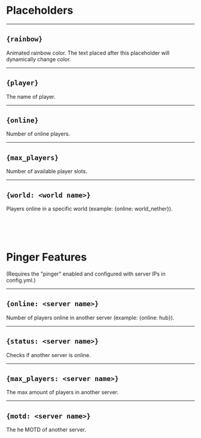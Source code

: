 # Placeholders

---

## `{rainbow}`
Animated rainbow color. The text placed after this placeholder will dynamically change color.

---

## `{player}`
The name of player.
  
---

## `{online}`
Number of online players.
 
---

## `{max_players}`
Number of available player slots.

---

## `{world: <world name>}`
Players online in a specific world (example: {online: world_nether}).


<br>
<br>
<br>

# Pinger Features
(Requires the "pinger" enabled and configured with server IPs in config.yml.)

---

## `{online: <server name>}`
Number of players online in another server (example: {online: hub}).

---

## `{status: <server name>}`
Checks if another server is online.

---

## `{max_players: <server name>}`
The max amount of players in another server.

---

## `{motd: <server name>}`
The he MOTD of another server.
